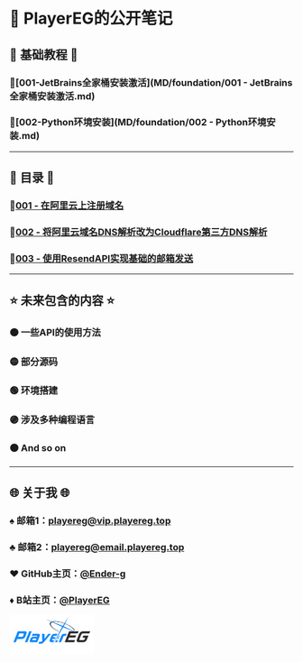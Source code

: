 # 💫 PlayerEG的公开笔记

## 🔷 基础教程 🔷

### 🔹[001-JetBrains全家桶安装激活](MD/foundation/001 - JetBrains全家桶安装激活.md)

### 🔹[002-Python环境安装](MD/foundation/002 - Python环境安装.md)

---

## 🔶 目录 🔶

### 🔸[001 - 在阿里云上注册域名](MD/001%20-%20在阿里云上注册域名.md)

### 🔸[002 - 将阿里云域名DNS解析改为Cloudflare第三方DNS解析](MD/002%20-%20将阿里云域名DNS解析改为Cloudflare第三方DNS解析.md)

### 🔸[003 - 使用ResendAPI实现基础的邮箱发送](MD/003%20-%20使用ResendAPI实现基础的邮箱发送.md)

---

## ⭐ 未来包含的内容 ⭐

### 🟠 一些API的使用方法

### 🟡 部分源码

### 🟢 环境搭建

### 🟣 涉及多种编程语言

### 🟤 And so on

---

## 🌐 关于我 🌐

### ♠️ 邮箱1：<playereg@vip.playereg.top>

### ♣️ 邮箱2：<playereg@email.playereg.top>

### ♥️ GitHub主页：[@Ender-g](https://github.com/ender-g)

### ♦️ B站主页：[@PlayerEG](https://space.bilibili.com/520500365)

<img src="./img/mylogo.png" width="150" alt="Logo Image">
